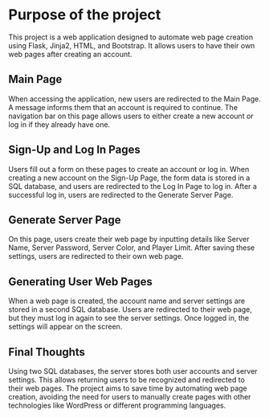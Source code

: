 # Purpose of the project
This project is a web application designed to automate web page creation using Flask, Jinja2, HTML, and Bootstrap. It allows users to have their own web pages after creating an account.

## Main Page
When accessing the application, new users are redirected to the Main Page. A message informs them that an account is required to continue. The navigation bar on this page allows users to either create a new account or log in if they already have one.

## Sign-Up and Log In Pages
Users fill out a form on these pages to create an account or log in. When creating a new account on the Sign-Up Page, the form data is stored in a SQL database, and users are redirected to the Log In Page to log in. After a successful log in, users are redirected to the Generate Server Page.

## Generate Server Page
On this page, users create their web page by inputting details like Server Name, Server Password, Server Color, and Player Limit. After saving these settings, users are redirected to their own web page.

## Generating User Web Pages
When a web page is created, the account name and server settings are stored in a second SQL database. Users are redirected to their web page, but they must log in again to see the server settings. Once logged in, the settings will appear on the screen.

## Final Thoughts
Using two SQL databases, the server stores both user accounts and server settings. This allows returning users to be recognized and redirected to their web pages. The project aims to save time by automating web page creation, avoiding the need for users to manually create pages with other technologies like WordPress or different programming languages.







